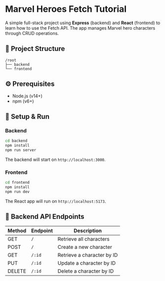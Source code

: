 # Marvel Heroes Fetch Tutorial

A simple full-stack project using **Express** (backend) and **React** (frontend) to learn how to use the Fetch API. The app manages Marvel hero characters through CRUD operations.

## 📁 Project Structure

```
/root
├── backend
└── frontend
```

## ⚙️ Prerequisites

* Node.js (v14+)
* npm (v6+)

## 🚀 Setup & Run

### Backend

```bash
cd backend
npm install
npm run server
```

The backend will start on `http://localhost:3000`.

### Frontend

```bash
cd frontend
npm install
npm run dev
```

The React app will run on `http://localhost:5173`.

## 🔌 Backend API Endpoints

| Method | Endpoint | Description                |
| ------ | -------- | -------------------------- |
| GET    | `/`      | Retrieve all characters    |
| POST   | `/`      | Create a new character     |
| GET    | `/:id`   | Retrieve a character by ID |
| PUT    | `/:id`   | Update a character by ID   |
| DELETE | `/:id`   | Delete a character by ID   |
